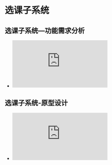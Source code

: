 # 选课子系统

## 选课子系统—功能需求分析
- ![](https://github.com/Messiahhhh/2019-Software-Engineering-Curriculum-Design--/blob/New_Master/EMS/courseSelection/%E9%80%89%E8%AF%BE%E5%AD%90%E7%B3%BB%E7%BB%9F-%E5%8A%9F%E8%83%BD%E9%9C%80%E6%B1%82%E5%88%86%E6%9E%90.md)

## 选课子系统-原型设计
- ![](https://github.com/Messiahhhh/2019-Software-Engineering-Curriculum-Design--/blob/New_Master/EMS/courseSelection/%E9%80%89%E8%AF%BE%E5%AD%90%E7%B3%BB%E7%BB%9F%E5%8E%9F%E5%9E%8B%E8%AE%BE%E8%AE%A1.md)